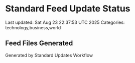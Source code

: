 # Standard Feed Update Status
Last updated: Sat Aug 23 22:37:53 UTC 2025
Categories: technology,business,world

## Feed Files Generated

Generated by Standard Updates Workflow
